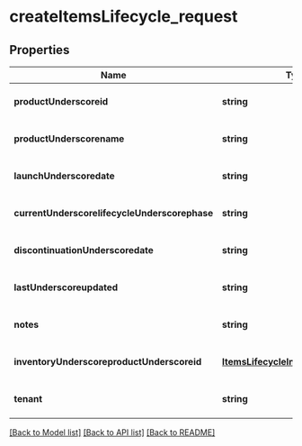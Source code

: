 # createItemsLifecycle_request

## Properties
Name | Type | Description | Notes
------------ | ------------- | ------------- | -------------
**productUnderscoreid** | **string** |  | [optional] [default to null]
**productUnderscorename** | **string** |  | [optional] [default to null]
**launchUnderscoredate** | **string** |  | [optional] [default to null]
**currentUnderscorelifecycleUnderscorephase** | **string** |  | [optional] [default to null]
**discontinuationUnderscoredate** | **string** |  | [optional] [default to null]
**lastUnderscoreupdated** | **string** |  | [optional] [default to null]
**notes** | **string** |  | [optional] [default to null]
**inventoryUnderscoreproductUnderscoreid** | [**ItemsLifecycleInventoryProductId**](ItemsLifecycleInventoryProductId.md) |  | [optional] [default to null]
**tenant** | **string** |  | [optional] [default to null]

[[Back to Model list]](../README.md#documentation-for-models) [[Back to API list]](../README.md#documentation-for-api-endpoints) [[Back to README]](../README.md)


